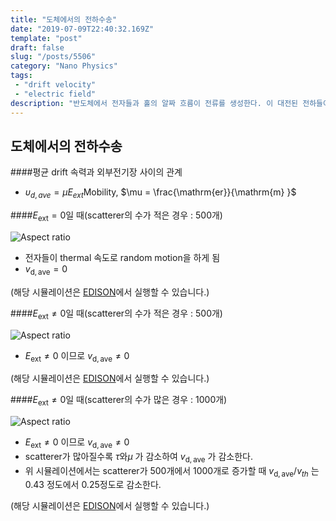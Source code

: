 ```yaml
---
title: "도체에서의 전하수송"
date: "2019-07-09T22:40:32.169Z"
template: "post"
draft: false
slug: "/posts/5506"
category: "Nano Physics"
tags: 
 - "drift velocity"
 - "electric field"
description: "반도체에서 전자들과 홀의 알짜 흐름이 전류를 생성한다. 이 대전된 전하들이 움직이는 것을 수송이라고 한다. 반도체에서는 표류(drift)와 확산(diffusion) 이 2가지 기본적인 수송 메카니즘이 있는데 여기서는 주로 표류에 의한 수송을 다루는데, 도체내에서 전자가 불순불과 충돌하며 진행하는 것을 시각적으로 알아본다."
---
```


##  도체에서의 전하수송


####평균 drift 속력과 외부전기장 사이의 관계
- $\upsilon_{d,ave} = \mu E _{ext}$Mobility, $\mu = \frac{\mathrm{er}}{\mathrm{m} }$






####$E_{\mathrm{ext}}=0$일 때(scatterer의 수가 적은 경우 : 500개)

![Aspect ratio](/media/POST/5506/0.jpg)
- 전자들이 thermal 속도로 random motion을 하게 됨
- $v_{\mathrm{d, ave}}= 0$

(해당 시뮬레이션은 [EDISON](https://www.edison.re.kr/edison-content?p_p_id=edisoncontent_WAR_edisoncontent2016portlet&p_p_lifecycle=0&p_p_state=maximized&p_p_mode=view&p_p_col_id=column-1&p_p_col_count=1&_edisoncontent_WAR_edisoncontent2016portlet_myaction=generalModifyView&_edisoncontent_WAR_edisoncontent2016portlet_contentDiv=2001004&_edisoncontent_WAR_edisoncontent2016portlet_contentSeq=5506)에서 실행할 수 있습니다.)






####$E_{\mathrm{ext}}\neq 0$일 때(scatterer의 수가 적은 경우 : 500개)

![Aspect ratio](/media/POST/5506/1.jpg)
- $E_{\mathrm{ext}}\neq 0$ 이므로 $v_{\mathrm{d, ave}} \neq 0$

(해당 시뮬레이션은 [EDISON](https://www.edison.re.kr/edison-content?p_p_id=edisoncontent_WAR_edisoncontent2016portlet&p_p_lifecycle=0&p_p_state=maximized&p_p_mode=view&p_p_col_id=column-1&p_p_col_count=1&_edisoncontent_WAR_edisoncontent2016portlet_myaction=generalModifyView&_edisoncontent_WAR_edisoncontent2016portlet_contentDiv=2001004&_edisoncontent_WAR_edisoncontent2016portlet_contentSeq=5506)에서 실행할 수 있습니다.)






####$E_{\mathrm{ext}}\neq 0$일 때(scatterer의 수가 많은 경우 : 1000개)

![Aspect ratio](/media/POST/5506/2.jpg)

- $E_{\mathrm{ext}}\neq 0$ 이므로 $v_{\mathrm{d, ave}} \neq 0$
- scatterer가 많아질수록 $\tau$와$\mu$ 가 감소하여 $v_{\mathrm{d, ave}}$ 가 감소한다.
- 위 시뮬레이션에서는 scatterer가 500개에서 1000개로 증가할 때 $v_{\mathrm{d, ave}}/v_{th}$ 는 0.43 정도에서 0.25정도로 감소한다.

(해당 시뮬레이션은 [EDISON](https://www.edison.re.kr/edison-content?p_p_id=edisoncontent_WAR_edisoncontent2016portlet&p_p_lifecycle=0&p_p_state=maximized&p_p_mode=view&p_p_col_id=column-1&p_p_col_count=1&_edisoncontent_WAR_edisoncontent2016portlet_myaction=generalModifyView&_edisoncontent_WAR_edisoncontent2016portlet_contentDiv=2001004&_edisoncontent_WAR_edisoncontent2016portlet_contentSeq=5506)에서 실행할 수 있습니다.)


